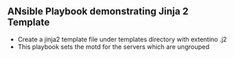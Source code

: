 ## ANsible Playbook demonstrating Jinja 2 Template
* Create a jinja2 template file under templates directory with extentino .j2
* This playbook sets the motd for the servers which are ungrouped
